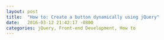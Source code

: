 ```yaml
---
layout: post
title:  "How to: Create a button dynamically using jQuery"
date:   2016-03-12 21:42:17 -0800
categories: jQuery, Front-end Development, How to
---
```

